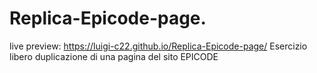 # Replica-Epicode-page. 
live preview:  https://luigi-c22.github.io/Replica-Epicode-page/
Esercizio libero
duplicazione di una pagina del sito EPICODE
